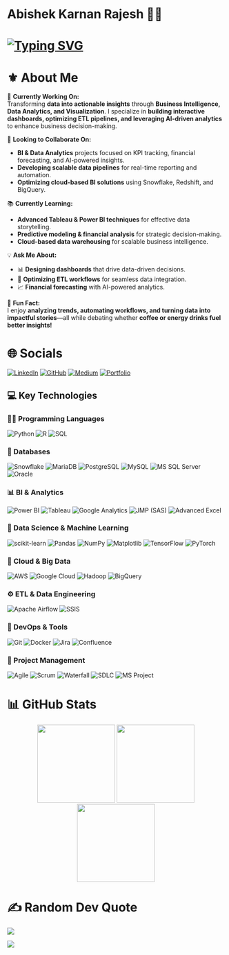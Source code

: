 # Abishek Karnan Rajesh 👋🏼

# [![Typing SVG](https://readme-typing-svg.demolab.com?font=Fira+Code&weight=1000&pause=1000&color=000000&width=600&lines=Hello!+My+name+is+Abishek+Karnan+Rajesh;Welcome+to+my+Github+Page)](https://git.io/typing-svg)

# ⚜️ About Me  

🚀 **Currently Working On:**  
Transforming **data into actionable insights** through **Business Intelligence, Data Analytics, and Visualization**. I specialize in **building interactive dashboards, optimizing ETL pipelines, and leveraging AI-driven analytics** to enhance business decision-making.  

🤝 **Looking to Collaborate On:**  
- **BI & Data Analytics** projects focused on KPI tracking, financial forecasting, and AI-powered insights.  
- **Developing scalable data pipelines** for real-time reporting and automation.  
- **Optimizing cloud-based BI solutions** using Snowflake, Redshift, and BigQuery.  

📚 **Currently Learning:**  
- **Advanced Tableau & Power BI techniques** for effective data storytelling.  
- **Predictive modeling & financial analysis** for strategic decision-making.  
- **Cloud-based data warehousing** for scalable business intelligence.  

💡 **Ask Me About:**  
- 📊 **Designing dashboards** that drive data-driven decisions.  
- 🔄 **Optimizing ETL workflows** for seamless data integration.  
- 📈 **Financial forecasting** with AI-powered analytics.  

🎉 **Fun Fact:**  
I enjoy **analyzing trends, automating workflows, and turning data into impactful stories**—all while debating whether **coffee or energy drinks fuel better insights!**  
 
# 🌐 Socials  

[![LinkedIn](https://img.shields.io/badge/LinkedIn-%230077B5?style=for-the-badge&logo=linkedin&logoColor=white)](https://www.linkedin.com/in/abishekrajesh/) 
[![GitHub](https://img.shields.io/badge/GitHub-181717?style=for-the-badge&logo=github&logoColor=white)](https://github.com/Abishekrajeshh) 
[![Medium](https://img.shields.io/badge/Medium-%23000000?style=for-the-badge&logo=medium&logoColor=white)](https://abishekrajeshh.medium.com/) 
[![Portfolio](https://img.shields.io/badge/Portfolio-%23111111?style=for-the-badge&logo=netlify&logoColor=white)](https://abishekrajesh.netlify.app/)

## 💻 **Key Technologies**

### 🧑‍💻 Programming Languages

![Python](https://img.shields.io/badge/Python-3776AB?style=for-the-badge&logo=python&logoColor=white) 
![R](https://img.shields.io/badge/R-276DC3?style=for-the-badge&logo=r&logoColor=white) 
![SQL](https://img.shields.io/badge/SQL-4479A1?style=for-the-badge&logo=mysql&logoColor=white)

### 🔧 Databases

![Snowflake](https://img.shields.io/badge/Snowflake-29B5E8?style=for-the-badge&logo=Snowflake&logoColor=white) 
![MariaDB](https://img.shields.io/badge/MariaDB-003545?style=for-the-badge&logo=mariadb&logoColor=white) 
![PostgreSQL](https://img.shields.io/badge/PostgreSQL-336791?style=for-the-badge&logo=postgresql&logoColor=white) 
![MySQL](https://img.shields.io/badge/MySQL-4479A1?style=for-the-badge&logo=mysql&logoColor=white) 
![MS SQL Server](https://img.shields.io/badge/Microsoft%20SQL%20Server-CC2927?style=for-the-badge&logo=microsoft%20sql%20server&logoColor=white) 
![Oracle](https://img.shields.io/badge/Oracle-F80000?style=for-the-badge&logo=oracle&logoColor=white) 

### 📊 BI & Analytics

![Power BI](https://img.shields.io/badge/Power_BI-F2C811?style=for-the-badge&logo=powerbi&logoColor=black) 
![Tableau](https://img.shields.io/badge/Tableau-E97627?style=for-the-badge&logo=Tableau&logoColor=white) 
![Google Analytics](https://img.shields.io/badge/Google%20Analytics-E37400?style=for-the-badge&logo=googleanalytics&logoColor=white) 
![JMP (SAS)](https://img.shields.io/badge/JMP-0097DC?style=for-the-badge&logo=sas&logoColor=white) 
![Advanced Excel](https://img.shields.io/badge/Excel-217346?style=for-the-badge&logo=microsoft-excel&logoColor=white) 

### 🧠 Data Science & Machine Learning

![scikit-learn](https://img.shields.io/badge/scikit--learn-F7931E?style=for-the-badge&logo=scikit-learn&logoColor=white) 
![Pandas](https://img.shields.io/badge/pandas-150458?style=for-the-badge&logo=pandas&logoColor=white) 
![NumPy](https://img.shields.io/badge/numpy-013243?style=for-the-badge&logo=numpy&logoColor=white) 
![Matplotlib](https://img.shields.io/badge/Matplotlib-ffffff?style=for-the-badge&logo=Matplotlib&logoColor=black) 
![TensorFlow](https://img.shields.io/badge/TensorFlow-FF6F00?style=for-the-badge&logo=TensorFlow&logoColor=white) 
![PyTorch](https://img.shields.io/badge/PyTorch-EE4C2C?style=for-the-badge&logo=PyTorch&logoColor=white) 

### 🚀 Cloud & Big Data

![AWS](https://img.shields.io/badge/AWS-FF9900?style=for-the-badge&logo=amazon-aws&logoColor=white) 
![Google Cloud](https://img.shields.io/badge/Google_Cloud-4285F4?style=for-the-badge&logo=google-cloud&logoColor=white) 
![Hadoop](https://img.shields.io/badge/Hadoop-66CCFF?style=for-the-badge&logo=apache-hadoop&logoColor=black) 
![BigQuery](https://img.shields.io/badge/BigQuery-0052CC?style=for-the-badge&logo=google-cloud&logoColor=white) 

### ⚙️ ETL & Data Engineering

![Apache Airflow](https://img.shields.io/badge/Apache%20Airflow-017CEE?style=for-the-badge&logo=apache-airflow&logoColor=white) 
![SSIS](https://img.shields.io/badge/SSIS-CC2927?style=for-the-badge&logo=microsoft&logoColor=white) 

### 📂 DevOps & Tools

![Git](https://img.shields.io/badge/Git-F05032?style=for-the-badge&logo=git&logoColor=white) 
![Docker](https://img.shields.io/badge/Docker-2496ED?style=for-the-badge&logo=docker&logoColor=white) 
![Jira](https://img.shields.io/badge/Jira-0052CC?style=for-the-badge&logo=Jira&logoColor=white) 
![Confluence](https://img.shields.io/badge/Confluence-172B4D?style=for-the-badge&logo=confluence&logoColor=white) 

### 📌 Project Management

![Agile](https://img.shields.io/badge/Agile-009BBB?style=for-the-badge&logo=agile&logoColor=white) 
![Scrum](https://img.shields.io/badge/Scrum-326CE5?style=for-the-badge&logo=scrum&logoColor=white) 
![Waterfall](https://img.shields.io/badge/Waterfall-326CE5?style=for-the-badge&logo=waterfall&logoColor=white) 
![SDLC](https://img.shields.io/badge/SDLC-326CE5?style=for-the-badge&logo=systemdesign&logoColor=white) 
![MS Project](https://img.shields.io/badge/MS%20Project-217346?style=for-the-badge&logo=microsoft&logoColor=white) 

# 📊 GitHub Stats  

<div align="center">
  <img src="https://github-readme-stats.vercel.app/api?username=Abishekrajeshh&theme=dark&hide_border=false&show_icons=true&count_private=true" height="180px">
  <img src="https://github-readme-streak-stats.herokuapp.com/?user=Abishekrajeshh&theme=dark&hide_border=false" height="180px">
</div>

<div align="center">
  <img src="https://github-readme-stats.vercel.app/api/top-langs/?username=Abishekrajeshh&theme=dark&hide_border=false&layout=compact&langs_count=6" height="180px">
</div>

# ✍️ Random Dev Quote
![](https://quotes-github-readme.vercel.app/api?type=horizontal&theme=tokyonight)

[![](https://visitcount.itsvg.in/api?id=Abishekrajeshh&icon=0&color=12)](https://visitcount.itsvg.in)

